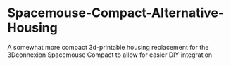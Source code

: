 # Spacemouse-Compact-Alternative-Housing
A somewhat more compact 3d-printable housing replacement for the 3Dconnexion Spacemouse Compact to allow for easier DIY integration
